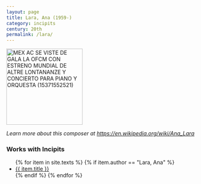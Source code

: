```yaml
---
layout: page
title: Lara, Ana (1959-)
category: incipits
century: 20th
permalink: /lara/
---
```


<a title="Secretaría de Cultura Ciudad de México from México, CC BY-SA 2.0 &lt;https://creativecommons.org/licenses/by-sa/2.0&gt;, via Wikimedia Commons" href="https://commons.wikimedia.org/wiki/File:MEX_AC_SE_VISTE_DE_GALA_LA_OFCM_CON_ESTRENO_MUNDIAL_DE_ALTRE_LONTANANZE_Y_CONCIERTO_PARA_PIANO_Y_ORQUESTA_(15371552521).jpg"><img width="200" alt="MEX AC SE VISTE DE GALA LA OFCM CON ESTRENO MUNDIAL DE ALTRE LONTANANZE Y CONCIERTO PARA PIANO Y ORQUESTA (15371552521)" src="https://upload.wikimedia.org/wikipedia/commons/thumb/0/00/MEX_AC_SE_VISTE_DE_GALA_LA_OFCM_CON_ESTRENO_MUNDIAL_DE_ALTRE_LONTANANZE_Y_CONCIERTO_PARA_PIANO_Y_ORQUESTA_%2815371552521%29.jpg/256px-MEX_AC_SE_VISTE_DE_GALA_LA_OFCM_CON_ESTRENO_MUNDIAL_DE_ALTRE_LONTANANZE_Y_CONCIERTO_PARA_PIANO_Y_ORQUESTA_%2815371552521%29.jpg"></a>

*Learn more about this composer at <a href="https://en.wikipedia.org/wiki/Ana_Lara" target="_blank">https://en.wikipedia.org/wiki/Ana_Lara</a>*
<br/>


### Works with Incipits
<ul class="texts">
    {% for item in site.texts %}
      {% if item.author == "Lara, Ana" %}
          <li class="text-title">
          <a href="{{ site.baseurl }}{{ item.url }}">
        {{ item.title }}
              </a>
    </li>
      {% endif %}
    {% endfor %}
</ul>
